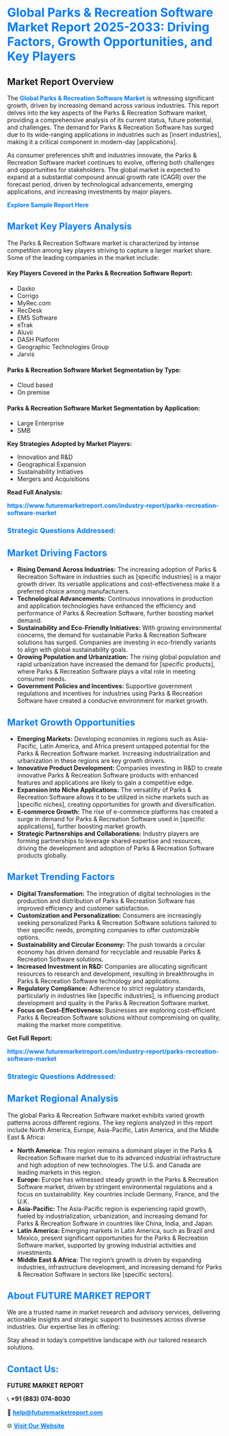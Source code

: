 <h1 style="color: #007BFF;">Global Parks & Recreation Software Market Report 2025-2033: Driving Factors, Growth Opportunities, and Key Players</h1>

<section id="overview">
<h2>Market Report Overview</h2>
<p>The <a href="https://www.futuremarketreport.com/industry-report/parks-recreation-software-market" style="color: #007BFF; text-decoration: none;"><strong>Global Parks & Recreation Software Market</strong></a> is witnessing significant growth, driven by increasing demand across various industries. This report delves into the key aspects of the Parks & Recreation Software market, providing a comprehensive analysis of its current status, future potential, and challenges. The demand for Parks & Recreation Software has surged due to its wide-ranging applications in industries such as [insert industries], making it a critical component in modern-day [applications].</p>
<p>As consumer preferences shift and industries innovate, the Parks & Recreation Software market continues to evolve, offering both challenges and opportunities for stakeholders. The global market is expected to expand at a substantial compound annual growth rate (CAGR) over the forecast period, driven by technological advancements, emerging applications, and increasing investments by major players.</p>
</section>

<section id="overview">
<p><a href="https://www.futuremarketreport.com/request-sample/reportId=56364" style="color: #007BFF; text-decoration: none;"><strong>Explore Sample Report Here</strong></a></p>
</section>

<section id="key-players">
<h2 style="color: #007BFF;">Market Key Players Analysis</h2>
<p>The Parks & Recreation Software market is characterized by intense competition among key players striving to capture a larger market share. Some of the leading companies in the market include:</p>
<h4>Key Players Covered in the Parks & Recreation Software Report:</h4>
<ul><li>Daxko</li><li>Corrigo</li><li>MyRec.com</li><li>RecDesk</li><li>EMS Software</li><li>eTrak</li><li>Aluvii</li><li>DASH Platform</li><li>Geographic Technologies Group</li><li>Jarvis</li></ul>
<h4>Parks & Recreation Software Market Segmentation by Type:</h4>
<ul><li>Cloud based</li><li>On premise</li></ul>

<h4>Parks & Recreation Software Market Segmentation by Application:</h4>
<ul><li>Large Enterprise</li><li>SMB</li></ul>
<p><strong>Key Strategies Adopted by Market Players:</strong></p>
<ul>
<li>Innovation and R&D</li>
<li>Geographical Expansion</li>
<li>Sustainability Initiatives</li>
<li>Mergers and Acquisitions</li>
</ul>
</section>

<section>
<p><strong>Read Full Analysis: </strong></p><a href="https://www.futuremarketreport.com/industry-report/parks-recreation-software-market" style="color: #007BFF; text-decoration: none;"><strong>https://www.futuremarketreport.com/industry-report/parks-recreation-software-market</strong></a>
<h3 style="color: #007BFF;">Strategic Questions Addressed:</h3>
</section>

<section id="driving-factors">
<h2 style="color: #007BFF;">Market Driving Factors</h2>
<ul>
<li><strong>Rising Demand Across Industries:</strong> The increasing adoption of Parks & Recreation Software in industries such as [specific industries] is a major growth driver. Its versatile applications and cost-effectiveness make it a preferred choice among manufacturers.</li>
<li><strong>Technological Advancements:</strong> Continuous innovations in production and application technologies have enhanced the efficiency and performance of Parks & Recreation Software, further boosting market demand.</li>
<li><strong>Sustainability and Eco-Friendly Initiatives:</strong> With growing environmental concerns, the demand for sustainable Parks & Recreation Software solutions has surged. Companies are investing in eco-friendly variants to align with global sustainability goals.</li>
<li><strong>Growing Population and Urbanization:</strong> The rising global population and rapid urbanization have increased the demand for [specific products], where Parks & Recreation Software plays a vital role in meeting consumer needs.</li>
<li><strong>Government Policies and Incentives:</strong> Supportive government regulations and incentives for industries using Parks & Recreation Software have created a conducive environment for market growth.</li>
</ul>
</section>

<section id="growth-opportunities">
<h2 style="color: #007BFF;">Market Growth Opportunities</h2>
<ul>
<li><strong>Emerging Markets:</strong> Developing economies in regions such as Asia-Pacific, Latin America, and Africa present untapped potential for the Parks & Recreation Software market. Increasing industrialization and urbanization in these regions are key growth drivers.</li>
<li><strong>Innovative Product Development:</strong> Companies investing in R&D to create innovative Parks & Recreation Software products with enhanced features and applications are likely to gain a competitive edge.</li>
<li><strong>Expansion into Niche Applications:</strong> The versatility of Parks & Recreation Software allows it to be utilized in niche markets such as [specific niches], creating opportunities for growth and diversification.</li>
<li><strong>E-commerce Growth:</strong> The rise of e-commerce platforms has created a surge in demand for Parks & Recreation Software used in [specific applications], further boosting market growth.</li>
<li><strong>Strategic Partnerships and Collaborations:</strong> Industry players are forming partnerships to leverage shared expertise and resources, driving the development and adoption of Parks & Recreation Software products globally.</li>
</ul>
</section>

<section id="trending-factors">
<h2 style="color: #007BFF;">Market Trending Factors</h2>
<ul>
<li><strong>Digital Transformation:</strong> The integration of digital technologies in the production and distribution of Parks & Recreation Software has improved efficiency and customer satisfaction.</li>
<li><strong>Customization and Personalization:</strong> Consumers are increasingly seeking personalized Parks & Recreation Software solutions tailored to their specific needs, prompting companies to offer customizable options.</li>
<li><strong>Sustainability and Circular Economy:</strong> The push towards a circular economy has driven demand for recyclable and reusable Parks & Recreation Software solutions.</li>
<li><strong>Increased Investment in R&D:</strong> Companies are allocating significant resources to research and development, resulting in breakthroughs in Parks & Recreation Software technology and applications.</li>
<li><strong>Regulatory Compliance:</strong> Adherence to strict regulatory standards, particularly in industries like [specific industries], is influencing product development and quality in the Parks & Recreation Software market.</li>
<li><strong>Focus on Cost-Effectiveness:</strong> Businesses are exploring cost-efficient Parks & Recreation Software solutions without compromising on quality, making the market more competitive.</li>
</ul>
</section>

<section>
<p><strong>Get Full Report: </strong></p><a href="https://www.futuremarketreport.com/industry-report/parks-recreation-software-market" style="color: #007BFF; text-decoration: none;"><strong>https://www.futuremarketreport.com/industry-report/parks-recreation-software-market</strong></a>
<h3 style="color: #007BFF;">Strategic Questions Addressed:</h3>
</section>


<section id="regional-analysis">
<h2 style="color: #007BFF;">Market Regional Analysis</h2>
<p>The global Parks & Recreation Software market exhibits varied growth patterns across different regions. The key regions analyzed in this report include North America, Europe, Asia-Pacific, Latin America, and the Middle East & Africa:</p>
<ul>
<li><strong>North America:</strong> This region remains a dominant player in the Parks & Recreation Software market due to its advanced industrial infrastructure and high adoption of new technologies. The U.S. and Canada are leading markets in this region.</li>
<li><strong>Europe:</strong> Europe has witnessed steady growth in the Parks & Recreation Software market, driven by stringent environmental regulations and a focus on sustainability. Key countries include Germany, France, and the U.K.</li>
<li><strong>Asia-Pacific:</strong> The Asia-Pacific region is experiencing rapid growth, fueled by industrialization, urbanization, and increasing demand for Parks & Recreation Software in countries like China, India, and Japan.</li>
<li><strong>Latin America:</strong> Emerging markets in Latin America, such as Brazil and Mexico, present significant opportunities for the Parks & Recreation Software market, supported by growing industrial activities and investments.</li>
<li><strong>Middle East & Africa:</strong> The region’s growth is driven by expanding industries, infrastructure development, and increasing demand for Parks & Recreation Software in sectors like [specific sectors].</li>
</ul>
</section>

<footer>
<h2 style="color: #007BFF;">About FUTURE MARKET REPORT</h2>
<p>We are a trusted name in market research and advisory services, delivering actionable insights and strategic support to businesses across diverse industries. Our expertise lies in offering:</p>

<p>Stay ahead in today’s competitive landscape with our tailored research solutions.</p>

<h2 style="color: #007BFF;">Contact Us:</h2>
<p><strong>FUTURE MARKET REPORT</strong></p>
<p>📞 <strong>+91 (883) 074-8030</strong></p>
<p>📧 <strong><a href="mailto:help@futuremarketreport.com" style="color: #007BFF;">help@futuremarketreport.com</a></strong></p>
<p>🌐 <strong><a href="https://www.futuremarketreport.com/" style="color: #007BFF;">Visit Our Website</a></strong></p>
</footer>
